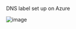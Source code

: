 DNS label set up on Azure

![image](https://user-images.githubusercontent.com/26825056/200590366-f7e41c86-62a3-45e8-be02-51030751b12d.png)

